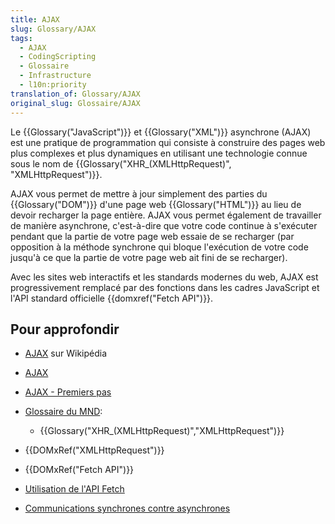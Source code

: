 ```yaml
---
title: AJAX
slug: Glossary/AJAX
tags:
  - AJAX
  - CodingScripting
  - Glossaire
  - Infrastructure
  - l10n:priority
translation_of: Glossary/AJAX
original_slug: Glossaire/AJAX
---
```

Le {{Glossary("JavaScript")}} et {{Glossary("XML")}} asynchrone (AJAX) est une pratique de programmation qui consiste à construire des pages web plus complexes et plus dynamiques en utilisant une technologie connue sous le nom de {{Glossary("XHR_(XMLHttpRequest)", "XMLHttpRequest")}}.

AJAX vous permet de mettre à jour simplement des parties du {{Glossary("DOM")}} d'une page web {{Glossary("HTML")}} au lieu de devoir recharger la page entière. AJAX vous permet également de travailler de manière asynchrone, c'est-à-dire que votre code continue à s'exécuter pendant que la partie de votre page web essaie de se recharger (par opposition à la méthode synchrone qui bloque l'exécution de votre code jusqu'à ce que la partie de votre page web ait fini de se recharger).

Avec les sites web interactifs et les standards modernes du web, AJAX est progressivement remplacé par des fonctions dans les cadres JavaScript et l'API standard officielle {{domxref("Fetch API")}}.

## Pour approfondir

- [AJAX](https://fr.wikipedia.org/wiki/Ajax_(informatique)) sur Wikipédia
- [AJAX](/fr/docs/Web/Guide/AJAX)
- [AJAX - Premiers pas](/fr/docs/Web/Guide/AJAX/Premiers_pas)
- [Glossaire du MND](/fr/docs/Glossaire):

  - {{Glossary("XHR_(XMLHttpRequest)","XMLHttpRequest")}}

- {{DOMxRef("XMLHttpRequest")}}
- {{DOMxRef("Fetch API")}}
- [Utilisation de l'API Fetch](/fr/docs/Web/API/Fetch_API/Using_Fetch)
- [Communications synchrones contre asynchrones](http://peoplesofttutorial.com/difference-between-synchronous-and-asynchronous-messaging/)
